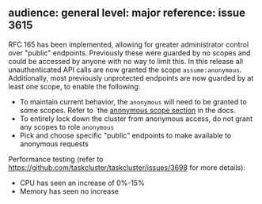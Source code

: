 audience: general
level: major
reference: issue 3615
---
RFC 165 has been implemented, allowing for greater administrator control over
"public" endpoints. Previously these were guarded by no scopes and could be
accessed by anyone with no way to limit this. In this release all
unauthenticated API calls are now granted the scope `assume:anonymous`.
Additionally, most previously unprotected endpoints are now guarded by at
least one scope, to enable the following:

* To maintain current behavior, the `anonymous` will need to be granted to some scopes. Refer to
`the [anonymous scope section](https://docs.taskcluster.net/docs/manual/design/apis/hawk/authorized-scopes) in the docs.
* To entirely lock down the cluster from anonymous access, do not grant any
  scopes to role `anonymous`
* Pick and choose specific "public" endpoints to make available to anonymous
  requests

Performance testing (refer to
https://github.com/taskcluster/taskcluster/issues/3698 for more details):
* CPU has seen an increase of 0%-15%
* Memory has seen no increase
